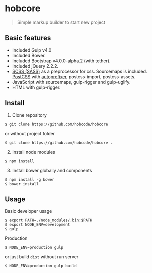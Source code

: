 # hobcore
> Simple markup builder to start new project

## Basic features
* Included Gulp v4.0
* Included Bower.
* Included Bootstrap v4.0.0-alpha.2 (with tether).
* Included jQuery 2.2.2.
* [SCSS (SASS)](http://sass-lang.com/) as a preprocessor for css. Sourcemaps is included. [PostCSS](https://github.com/postcss/postcss) with [autoprefixer](https://github.com/postcss/autoprefixer), postcss-import, postcss-assets.
* JavaScript with sourcemaps, gulp-rigger and gulp-uglify.
* HTML with gulp-rigger.

## Install
1. Clone repository
  ```
  $ git clone https://github.com/hobcode/hobcore
  ```
  or without project folder
  ```
  $ git clone https://github.com/hobcode/hobcore .
  ```

2. Install node modules
  ```
  $ npm install
  ```

3. Install bower globally and components
  ```
  $ npm install -g bower
  $ bower install
  ```

## Usage
Basic developer usage
```
$ export PATH=./node_modules/.bin:$PATH
$ export NODE_ENV=development
$ gulp
```
Production
```
$ NODE_ENV=production gulp
```
or just build `dist` without run server
```
$ NODE_ENV=production gulp build
```
